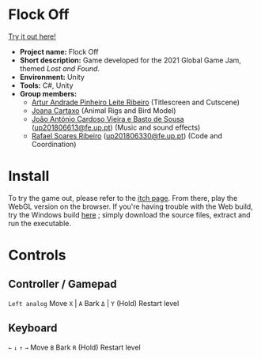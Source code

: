 # Flock Off

[Try it out here!](https://rafael-ribeiro1510.itch.io/flock-off)

- **Project name:** Flock Off
- **Short description:** Game developed for the 2021 Global Game Jam, themed *Lost and Found*.
- **Environment:** Unity
- **Tools:** C#, Unity
- **Group members:**
    - [Artur Andrade Pinheiro Leite Ribeiro](https://www.instagram.com/art.ururu/) (Titlescreen and Cutscene)
    - [Joana Cartaxo](https://drive.google.com/drive/folders/1C0p0m9nK6vyIy4U9CDADylPmo8-qqvkw) (Animal Rigs and Bird Model)
    - [João António Cardoso Vieira e Basto de Sousa](https://github.com/JoaoASousa) ([up201806613@fe.up.pt](up201806613@fe.up.pt)) (Music and sound effects)
    - [Rafael Soares Ribeiro](https://github.com/up201806330) ([up201806330@fe.up.pt](mailto:up201806330@fe.up.pt)) (Code and Coordination)
    
# Install
To try the game out, please refer to the [itch page](https://rafael-ribeiro1510.itch.io/flock-off). From there, play the WebGL version on the browser.
If you're having trouble with the Web build, try the Windows build [here](https://globalgamejam.org/2021/games/flock-7) ; simply download the source files, extract and run the executable.

# Controls

## Controller / Gamepad
`Left analog` Move
`X` | `A` Bark
`Δ` | `Y` (Hold) Restart level

## Keyboard
`←` `↓` `↑` `→` Move
`B` Bark
`R` (Hold) Restart level
